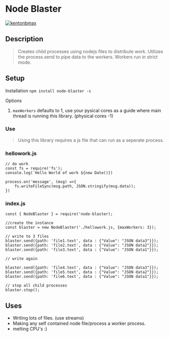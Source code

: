 # Node Blaster

[![kentonbmax](https://circleci.com/gh/kentonbmax/node-blaster.svg?style=svg)](https://circleci.com/gh/circleci/circleci-docs)

## Description
> Creates child processes using nodejs files to distribute work. Utilizes the process.send to pipe data to the workers. 
> Workers run in strict mode. 

## Setup 

Installation
`npm install node-blaster -s`

Options
1. `maxWorkers` defaults to 1, use your pysical cores as a guide where main thread is running this library. (physical cores -1)

### Use
> Using this library requires a js file that can run as a seperate process. 

### hellowork.js

```
// do work
const fs = require('fs');
console.log(`Hello World of work ${new Date()})

process.on('message', (msg) =>{
    fs.writeFileSync(msg.path, JSON.stringify(msg.data));
})
```

### index.js
```
const { NodeBlaster } = require('node-blaster);

//create the instance
const blaster = new NodeBlaster('./hellowork.js, {maxWorkers: 3});

// write to 3 files
blaster.send({path: 'file1.text', data : {"Value": "JSON data3"}});
blaster.send({path: 'file2.text', data : {"Value": "JSON data2"}});
blaster.send({path: 'file3.text', data : {"Value": "JSON data1"}});

// write again

blaster.send({path: 'file4.text', data : {"Value": "JSON data3"}});
blaster.send({path: 'file5.text', data : {"Value": "JSON data2"}});
blaster.send({path: 'file6.text', data : {"Value": "JSON data1"}});

// stop all child processes
blaster.stop();
```

## Uses
* Writing lots of files. (use streams)
* Making any self contained node file/process a worker process. 
* melting CPU's :)



